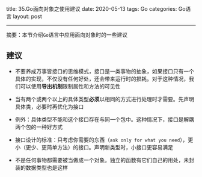title: 35.Go面向对象之使用建议
date: 2020-05-13
tags: Go
categories: Go语言
layout: post

------

摘要：本节介绍`Go`语言中应用面向对象时的一些建议

<!-- more -->

## 建议

- 不要养成万事皆接口的思维模式，接口是一类事物的抽象，如果接口只有一个具体的实现，不仅没有任何好处，还会带来运行时的损耗。对于这种情况，我们可以使用**导出机制**限制属性和方法的可见性
- 当有两个或两个以上的具体类型**必须**以相同的方式进行处理时才需要。先声明具体类，必要时再优化为接口

- 例外：具体类型不能和这个接口存在与同一个包中。这种情况下，接口是解耦两个包的一种好方式

- 接口设计的标准：只考虑你需要的东西（`ask only for what you need`），更小（更少、更简单方法）的接口。声明新类型时，小接口更容易满足

- 不是任何事物都需要被当做成一个对象。独立的函数有它们自己的用处，未封装的数据类型也是这样